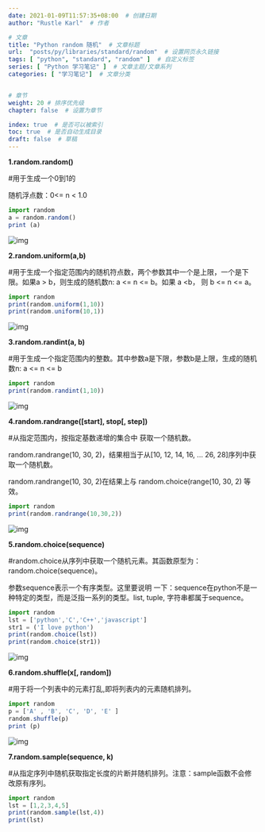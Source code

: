 ```yaml
---
date: 2021-01-09T11:57:35+08:00  # 创建日期
author: "Rustle Karl"  # 作者

# 文章
title: "Python random 随机"  # 文章标题
url:  "posts/py/libraries/standard/random"  # 设置网页永久链接
tags: [ "python", "standard", "random" ]  # 自定义标签
series: [ "Python 学习笔记" ]  # 文章主题/文章系列
categories: [ "学习笔记"]  # 文章分类


# 章节
weight: 20 # 排序优先级
chapter: false  # 设置为章节

index: true  # 是否可以被索引
toc: true  # 是否自动生成目录
draft: false  # 草稿
---
```


**1.random.random()**

 \#用于生成一个0到1的

随机浮点数：0<= n < 1.0

```javascript
import random  
a = random.random()
print (a)  
```

![img](https://ask.qcloudimg.com/http-save/5426480/fibgwyi9so.jpeg?imageView2/2/w/1620)

**2.random.uniform(a,b)** 

\#用于生成一个指定范围内的随机符点数，两个参数其中一个是上限，一个是下限。如果a > b，则生成的随机数n: a <= n <= b。如果 a <b， 则 b <= n <= a。

```javascript
import random  
print(random.uniform(1,10))  
print(random.uniform(10,1)) 
```

![img](https://ask.qcloudimg.com/http-save/5426480/nu7vjdpdkx.jpeg?imageView2/2/w/1620)

**3.random.randint(a, b)**

 \#用于生成一个指定范围内的整数。其中参数a是下限，参数b是上限，生成的随机数n: a <= n <= b

```javascript
import random  
print(random.randint(1,10))  
```

![img](https://ask.qcloudimg.com/http-save/5426480/4td2tr6cp4.jpeg?imageView2/2/w/1620)

**4.random.randrange([start], stop[, step])**

 \#从指定范围内，按指定基数递增的集合中 获取一个随机数。

random.randrange(10, 30, 2)，结果相当于从[10, 12, 14, 16, ... 26, 28]序列中获取一个随机数。

random.randrange(10, 30, 2)在结果上与 random.choice(range(10, 30, 2) 等效。

```javascript
import random  
print(random.randrange(10,30,2)) 
```

![img](https://ask.qcloudimg.com/http-save/5426480/9rrrh7sza9.jpeg?imageView2/2/w/1620)

**5.random.choice(sequence)**

\#random.choice从序列中获取一个随机元素。其函数原型为：random.choice(sequence)。

参数sequence表示一个有序类型。这里要说明 一下：sequence在python不是一种特定的类型，而是泛指一系列的类型。list, tuple, 字符串都属于sequence。

```javascript
import random  
lst = ['python','C','C++','javascript']  
str1 = ('I love python')  
print(random.choice(lst))
print(random.choice(str1))  
```

![img](https://ask.qcloudimg.com/http-save/5426480/yubryfp23w.jpeg?imageView2/2/w/1620)

**6.random.shuffle(x[, random])**

\#用于将一个列表中的元素打乱,即将列表内的元素随机排列。

```javascript
import random
p = ['A' , 'B', 'C', 'D', 'E' ]
random.shuffle(p)  
print (p)  
```

![img](https://ask.qcloudimg.com/http-save/5426480/2xaqglpm1y.jpeg?imageView2/2/w/1620)

**7.random.sample(sequence, k)**

\#从指定序列中随机获取指定长度的片断并随机排列。注意：sample函数不会修改原有序列。

```javascript
import random   
lst = [1,2,3,4,5]  
print(random.sample(lst,4))  
print(lst) 
```